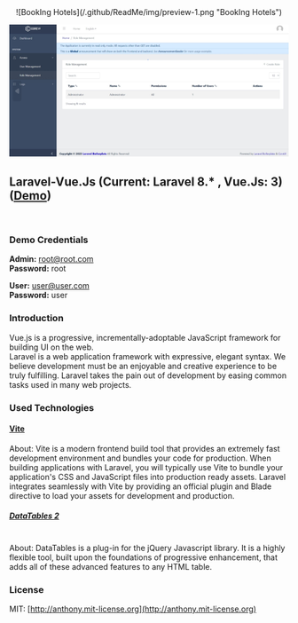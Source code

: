 
<div style="text-align: center;">![BookIng Hotels](/.github/ReadMe/img/preview-1.png "BookIng Hotels")</div>

![DashBoard](/.github/ReadMe/img/preview-2.png)
## Laravel-Vue.Js (Current: Laravel 8.* , Vue.Js: 3) ([Demo]())
<br/>

### Demo Credentials
**Admin:** root@root.com  
**Password:** root

**User:** user@user.com  
**Password:** user

### Introduction
Vue.js is a progressive, incrementally-adoptable JavaScript framework for building UI on the web.
<br/>
Laravel is a web application framework with expressive, elegant syntax. We believe development must be an enjoyable and creative experience to be truly fulfilling. Laravel takes the pain out of development by easing common tasks used in many web projects.

### Used Technologies
#### [Vite](https://vitejs.dev/guide/)
About: Vite is a modern frontend build tool that provides an extremely fast development environment and bundles your code for production. When building applications with Laravel, you will typically use Vite to bundle your application's CSS and JavaScript files into production ready assets.
Laravel integrates seamlessly with Vite by providing an official plugin and Blade directive to load your assets for development and production.
##### [DataTables 2](https://datatables.net/manual/index)
<br/>
About: DataTables is a plug-in for the jQuery Javascript library. It is a highly flexible tool, built upon the foundations of progressive enhancement, that adds all of these advanced features to any HTML table.

### License
MIT: [http://anthony.mit-license.org](http://anthony.mit-license.org)
